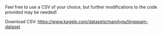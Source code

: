 Feel free to use a CSV of your choice, but further modifications to the code provided may be needed!

Download CSV: https://www.kaggle.com/datasets/mandygu/lingspam-dataset
